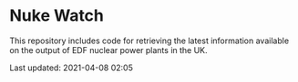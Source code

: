 # Nuke Watch

This repository includes code for retrieving the latest information available on the output of EDF nuclear power plants in the UK.

Last updated: 2021-04-08 02:05